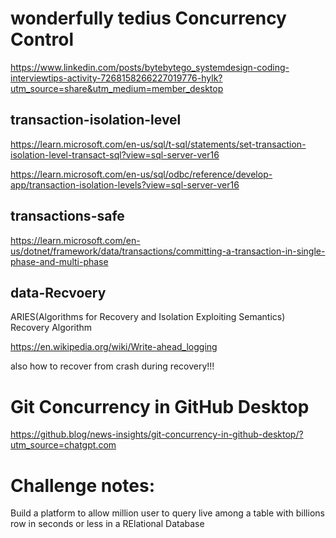 # wonderfully tedius Concurrency Control

https://www.linkedin.com/posts/bytebytego_systemdesign-coding-interviewtips-activity-7268158266227019776-hylk?utm_source=share&utm_medium=member_desktop

## transaction-isolation-level

https://learn.microsoft.com/en-us/sql/t-sql/statements/set-transaction-isolation-level-transact-sql?view=sql-server-ver16

https://learn.microsoft.com/en-us/sql/odbc/reference/develop-app/transaction-isolation-levels?view=sql-server-ver16

##  transactions-safe

https://learn.microsoft.com/en-us/dotnet/framework/data/transactions/committing-a-transaction-in-single-phase-and-multi-phase

## data-Recvoery

ARIES(Algorithms for Recovery and Isolation Exploiting Semantics) Recovery Algorithm

https://en.wikipedia.org/wiki/Write-ahead_logging

also how to recover from crash during recovery!!!

# Git Concurrency in GitHub Desktop

https://github.blog/news-insights/git-concurrency-in-github-desktop/?utm_source=chatgpt.com

# Challenge notes:

Build a platform to allow million user to query live among a table with billions row in seconds or less in a RElational Database
